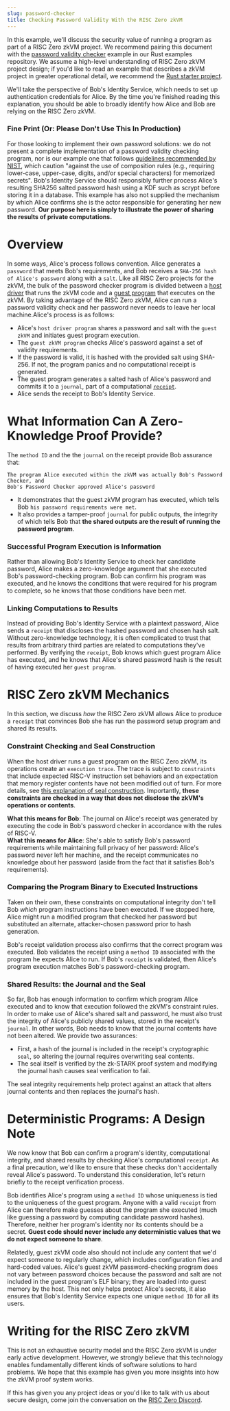 ```yaml
---
slug: password-checker
title: Checking Password Validity With the RISC Zero zkVM
---
```



In this example, we'll discuss the security value of running a program as part of a RISC Zero zkVM project. We recommend pairing this document with the [password validity checker](https://github.com/risc0/password_checker) example in our Rust examples repository. We assume a high-level understanding of RISC Zero zkVM project design; if you'd like to read an example that describes a zkVM project in greater operational detail, we recommend the [Rust starter project](../examples/rust_starter.md).

We'll take the perspective of Bob's Identity Service, which needs to set up authentication credentials for Alice. By the time you're finished reading this explanation, you should be able to broadly identify how Alice and Bob are relying on the RISC Zero zkVM.

### Fine Print (Or: Please Don't Use This In Production)

For those looking to implement their own password solutions: we do not present a complete implementation of a password validity checking program, nor is our example one that follows [guidelines recommended by NIST](https://pages.nist.gov/800-63-FAQ/#q-b06), which caution "against the use of composition rules (e.g., requiring lower-case, upper-case, digits, and/or special characters) for memorized secrets". Bob's Identity Service should responsibly further process Alice's resulting SHA256 salted password hash using a KDF such as scrypt before storing it in a database. This example has also not supplied the mechanism by which Alice confirms she is the actor responsible for generating her new password. <b>Our purpose here is simply to illustrate the power of sharing the results of private computations.</b>

# Overview

In some ways, Alice's process follows convention. Alice generates a `password` that meets Bob's requirements, and Bob receives a `SHA-256 hash of Alice's password` along with a `salt`. Like all RISC Zero projects for the zkVM, the bulk of the password checker program is divided between a [host driver](https://github.com/risc0/password_checker/blob/main/starter/src/main.rs) that runs the zkVM code and a [guest program](https://github.com/risc0/password_checker/blob/main/methods/guest/src/bin/pw_checker.rs) that executes on the zkVM. By taking advantage of the RISC Zero zkVM, Alice can run a password validity check and her password never needs to leave her local machine.Alice's process is as follows:

* Alice's `host driver program` shares a password and salt with the `guest zkVM` and initiates guest program execution.
* The `guest zkVM program` checks Alice's password against a set of validity requirements.
* If the password is valid, it is hashed with the provided salt using SHA-256. If not, the program panics and no computational receipt is generated.
* The guest program generates a salted hash of Alice's password and commits it to a `journal`, part of a computational [`receipt`](../explainers/proof-system/what_is_a_receipt.md).
* Alice sends the receipt to Bob's Identity Service.

# What Information Can A Zero-Knowledge Proof Provide?

The `method ID` and the the `journal` on the receipt provide Bob assurance that:

    The program Alice executed within the zkVM was actually Bob's Password Checker, and
    Bob's Password Checker approved Alice's password

* It demonstrates that the guest zkVM program has executed, which tells Bob `his password requirements were met`.
* It also provides a tamper-proof `journal` for public outputs, the integrity of which tells Bob that <b>the shared outputs are the result of running the password program</b>.

### Successful Program Execution is Information

Rather than allowing Bob's Identity Service to check her candidate password, Alice makes a zero-knowledge argument that she executed Bob's password-checking program. Bob can confirm his program was executed, and he knows the conditions that were required for his program to complete, so he knows that those conditions have been met.

### Linking Computations to Results

Instead of providing Bob's Identity Service with a plaintext password, Alice sends a `receipt` that discloses the hashed password and chosen hash salt. Without zero-knowledge technology, it is often complicated to trust that results from arbitrary third parties are related to computations they've performed. By verifying the  `receipt`, Bob knows which guest program Alice has executed, and he knows that Alice's shared password hash is the result of having executed her `guest program`.

# RISC Zero zkVM Mechanics

In this section, we discuss <i>how</i> the RISC Zero zkVM allows Alice to produce a `receipt` that convinces Bob she has run the password setup program and shared its results.

### Constraint Checking and Seal Construction

When the host driver runs a guest program on the RISC Zero zkVM, its operations create an `execution trace`. The trace is subject to `constraints` that include expected RISC-V instruction set behaviors and an expectation that memory register contents have not been modified out of turn. For more details, see [this explanation of seal construction](../explainers/proof-system/constructing-a-seal.md). Importantly, <b>these constraints are checked in a way that does not disclose the zkVM's operations or contents</b>.

<b>What this means for Bob</b>: The journal on Alice's receipt was generated by executing the code in Bob's password checker in accordance with the rules of RISC-V.
<br/>
<b>What this means for Alice</b>: She's able to satisfy Bob's password requirements while maintaining full privacy of her password: Alice's password never left her machine, and the receipt communicates no knowledge about her password (aside from the fact that it satisfies Bob's requirements).

### Comparing the Program Binary to Executed Instructions

Taken on their own, these constraints on computational integrity don't tell Bob <i>which</i> program instructions have been executed. If we stopped here, Alice might run a modified program that checked her password but substituted an alternate, attacker-chosen password prior to hash generation.

Bob's receipt validation process also confirms that the correct program was executed. Bob validates the receipt using a `method ID` associated with the program he expects Alice to run. If Bob's `receipt` is validated, then Alice's program execution matches Bob's password-checking program.

### Shared Results: the Journal and the Seal

So far, Bob has enough information to confirm which program Alice executed and to know that execution followed the zkVM's constraint rules. In order to make use of Alice's shared salt and password, he must also trust the integrity of Alice's publicly shared values, stored in the receipt's `journal`. In other words, Bob needs to know that the journal contents have not been altered. We provide two assurances:
* First, a hash of the journal is included in the receipt's cryptographic `seal`, so altering the journal requires overwriting seal contents. 
* The seal itself is verified by the zk-STARK proof system and modifying the journal hash causes seal verification to fail.

The seal integrity requirements help protect against an attack that alters journal contents and then replaces the journal's hash.

# Deterministic Programs: A Design Note

We now know that Bob can confirm a program's identity, computational integrity, and shared results by checking Alice's computational `receipt`. As a final precaution, we'd like to ensure that these checks don't accidentally reveal Alice's password. To understand this consideration, let's return briefly to the receipt verification process.

Bob identifies Alice's program using a `method ID` whose uniqueness is tied to the uniqueness of the guest program. Anyone with a valid `receipt` from Alice can therefore make guesses about the program she executed (much like guessing a password by computing candidate password hashes). Therefore, neither her program's identity nor its contents should be a secret. <b>Guest code should never include any deterministic values that we do not expect someone to share</b>. 

Relatedly, guest zkVM code also should not include any content that we'd expect someone to regularly change, which includes configuration files and hard-coded values. Alice's guest zkVM password-checking program does not vary between password choices because the password and salt are not included in the guest program's ELF binary; they are loaded into guest memory by the host. This not only helps protect Alice's secrets, it also ensures that Bob's Identity Service expects one unique `method ID` for all its users.

# Writing for the RISC Zero zkVM

This is not an exhaustive security model and the RISC Zero zkVM is under early active development. However, we strongly believe that this technology enables fundamentally different kinds of software solutions to hard problems. We hope that this example has given you more insights into how the zkVM proof system works.

If this has given you any project ideas or you'd like to talk with us about secure design, come join the conversation on the [RISC Zero Discord](https://discord.gg/risczero).